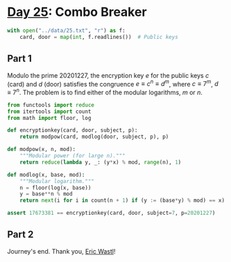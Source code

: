 # [Day 25](https://adventofcode.com/2020/day/25): Combo Breaker


```python
with open("../data/25.txt", "r") as f:
    card, door = map(int, f.readlines())  # Public keys
```

## Part 1

Modulo the prime $20201227$, the encryption key $e$ for the public keys $c$ (card) and $d$ (door) satisfies the congruence $e\equiv c^n\equiv d^m$, where $c\equiv 7^m$, $d\equiv 7^n$. The problem is to find either of the modular logarithms, $m$ or $n$.


```python
from functools import reduce
from itertools import count
from math import floor, log

def encryptionkey(card, door, subject, p):
    return modpow(card, modlog(door, subject, p), p)

def modpow(x, n, mod):
    """Modular power (for large n)."""
    return reduce(lambda y, _: (y*x) % mod, range(n), 1)

def modlog(x, base, mod):
    """Modular logarithm."""
    n = floor(log(x, base))
    y = base**n % mod
    return next(i for i in count(n + 1) if (y := (base*y) % mod) == x)

assert 17673381 == encryptionkey(card, door, subject=7, p=20201227)
```

## Part 2

Journey's end. Thank you, [Eric Wastl](http://was.tl)!
